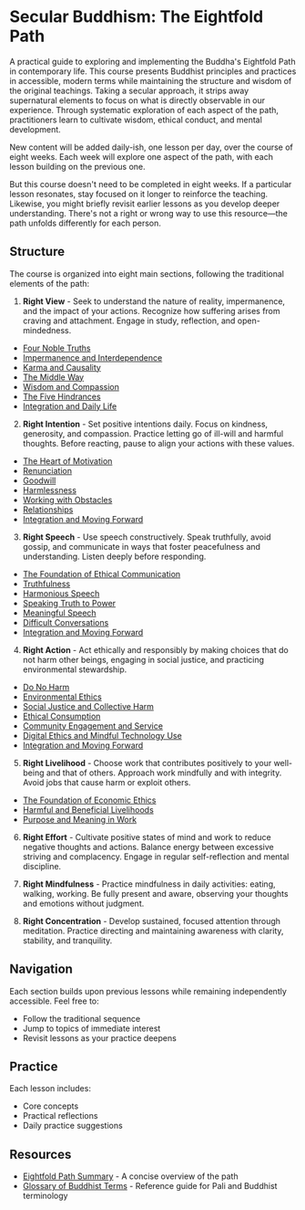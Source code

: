 # Secular Buddhism: The Eightfold Path

A practical guide to exploring and implementing the Buddha's Eightfold Path in contemporary life. This course presents Buddhist principles and practices in accessible, modern terms while maintaining the structure and wisdom of the original teachings. Taking a secular approach, it strips away supernatural elements to focus on what is directly observable in our experience. Through systematic exploration of each aspect of the path, practitioners learn to cultivate wisdom, ethical conduct, and mental development.  

New content will be added daily-ish, one lesson per day, over the course of eight weeks. Each week will explore one aspect of the path, with each lesson building on the previous one.

But this course doesn't need to be completed in eight weeks. If a particular lesson resonates, stay focused on it longer to reinforce the teaching. Likewise, you might briefly revisit earlier lessons as you develop deeper understanding. There's not a right or wrong way to use this resource—the path unfolds differently for each person.

## Structure

The course is organized into eight main sections, following the traditional elements of the path:

1. **Right View** - Seek to understand the nature of reality, impermanence, and the impact of your actions. Recognize how suffering arises from craving and attachment. Engage in study, reflection, and open-mindedness.  

- [Four Noble Truths](eightfold-path/1-right-view/01-four-noble-truths.md)
- [Impermanence and Interdependence](eightfold-path/1-right-view/02-impermanence-interdependence.md)
- [Karma and Causality](eightfold-path/1-right-view/03-karma.md)
- [The Middle Way](eightfold-path/1-right-view/04-middle-way.md)
- [Wisdom and Compassion](eightfold-path/1-right-view/05-wisdom-compassion.md)
- [The Five Hindrances](eightfold-path/1-right-view/06-five-hindrances.md)
- [Integration and Daily Life](eightfold-path/1-right-view/07-integration-and-daily-life.md)

2. **Right Intention** - Set positive intentions daily. Focus on kindness, generosity, and compassion. Practice letting go of ill-will and harmful thoughts. Before reacting, pause to align your actions with these values.
- [The Heart of Motivation](eightfold-path/2-right-intention/01-heart-of-motivation.md)
- [Renunciation](eightfold-path/2-right-intention/02-renunciation.md)
- [Goodwill](eightfold-path/2-right-intention/03-goodwill.md)
- [Harmlessness](eightfold-path/2-right-intention/04-harmlessness.md)
- [Working with Obstacles](eightfold-path/2-right-intention/05-working-with-obstacles.md)
- [Relationships](eightfold-path/2-right-intention/06-relationships.md)
- [Integration and Moving Forward](eightfold-path/2-right-intention/07-intention-integration.md)

3. **Right Speech** - Use speech constructively. Speak truthfully, avoid gossip, and communicate in ways that foster peacefulness and understanding. Listen deeply before responding.
- [The Foundation of Ethical Communication](eightfold-path/3-right-speech/01-foundation-of-right-speech.md)
- [Truthfulness](eightfold-path/3-right-speech/02-truthfulness.md)
- [Harmonious Speech](eightfold-path/3-right-speech/03-harmonious-speech.md)
- [Speaking Truth to Power](eightfold-path/3-right-speech/04-speaking-truth-to-power.md)
- [Meaningful Speech](eightfold-path/3-right-speech/05-meaningful-speech.md)
- [Difficult Conversations](eightfold-path/3-right-speech/06-difficult-conversations.md)
- [Integration and Moving Forward](eightfold-path/3-right-speech/07-speech-integration.md)

4. **Right Action** - Act ethically and responsibly by making choices that do not harm other beings, engaging in social justice, and practicing environmental stewardship.  
- [Do No Harm](eightfold-path/4-right-action/01-do-no-harm.md)
- [Environmental Ethics](eightfold-path/4-right-action/02-environmental-ethics.md)
- [Social Justice and Collective Harm](eightfold-path/4-right-action/03-social-justice.md)
- [Ethical Consumption](eightfold-path/4-right-action/04-ethical-consumption.md)
- [Community Engagement and Service](eightfold-path/4-right-action/05-community-engagement.md)
- [Digital Ethics and Mindful Technology Use](eightfold-path/4-right-action/06-digital-ethics.md)
- [Integration and Moving Forward](eightfold-path/4-right-action/07-action-integration.md)

5. **Right Livelihood** - Choose work that contributes positively to your well-being and that of others. Approach work mindfully and with integrity. Avoid jobs that cause harm or exploit others.
- [The Foundation of Economic Ethics](eightfold-path/5-right-livelihood/01-economic-ethics.md)
- [Harmful and Beneficial Livelihoods](eightfold-path/5-right-livelihood/02-livelihoods.md)
- [Purpose and Meaning in Work](eightfold-path/5-right-livelihood/03-purpose-and-meaning.md)


6. **Right Effort** - Cultivate positive states of mind and work to reduce negative thoughts and actions. Balance energy between excessive striving and complacency. Engage in regular self-reflection and mental discipline.  

7. **Right Mindfulness** - Practice mindfulness in daily activities: eating, walking, working. Be fully present and aware, observing your thoughts and emotions without judgment.  

8. **Right Concentration** - Develop sustained, focused attention through meditation. Practice directing and maintaining awareness with clarity, stability, and tranquility.

## Navigation

Each section builds upon previous lessons while remaining independently accessible. Feel free to:
- Follow the traditional sequence
- Jump to topics of immediate interest
- Revisit lessons as your practice deepens

## Practice

Each lesson includes:
- Core concepts
- Practical reflections
- Daily practice suggestions

## Resources

- [Eightfold Path Summary](overview-tldr.md) - A concise overview of the path
- [Glossary of Buddhist Terms](glossary.md) - Reference guide for Pali and Buddhist terminology
